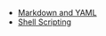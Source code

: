 - <a href="https://learn-the-web.algonquindesign.ca/topics/markdown-yaml-cheat-sheet/#yaml">Markdown and YAML</a>
- <a href="https://devhints.io/bash">Shell Scripting</a>
